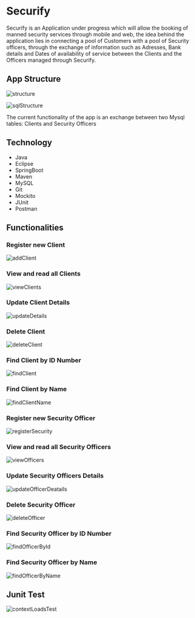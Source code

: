 #                                                                       Securify


Securify is an Application under progress which will allow the booking of manned security services through  mobile and web, 
the idea behind the application lies in connecting a pool of Customers with a pool of Security officers, through the exchange of information such as Adresses, Bank details and Dates of availability of service between the Clients and the Officers managed through Securify.

## App Structure

![structure](https://user-images.githubusercontent.com/95662924/198916853-6f309b4e-39db-4054-babd-fccf777a8728.jpg)



![sqlStructure](https://user-images.githubusercontent.com/95662924/198917158-6660af9d-7174-4985-ac14-2a97d9580888.Jpg)


 The current functionality of the app is an exchange between two Mysql tables: Clients and Security Officers

## Technology

* Java
* Eclipse
* SpringBoot
* Maven
* MySQL
* Git
* Mockito
* JUnit
* Postman


## Functionalities
### Register new  Client 


![addClient](https://user-images.githubusercontent.com/95662924/198916202-751a6377-5743-4fa3-908b-d4c34e23eccb.jpg)

### View and read all Clients 

![viewClients](https://user-images.githubusercontent.com/95662924/198916257-7bf7ca4f-e19c-467e-b451-60ba2c8296fa.jpg)


### Update Client Details 

![updateDetails](https://user-images.githubusercontent.com/95662924/198916322-14a353a0-aa6c-47fb-abac-6a9fa145a720.jpg)


### Delete Client

![deleteClient](https://user-images.githubusercontent.com/95662924/198916338-7889cbd5-be7d-407c-840e-32d410fb8974.Jpg)

### Find Client by ID Number 
![findClient](https://user-images.githubusercontent.com/95662924/198916366-2e6e1d5a-5c80-48e0-b6ea-803d70afc3e7.Jpg)


### Find Client by Name

![findClientName](https://user-images.githubusercontent.com/95662924/198916376-547e20d2-7b48-4cab-bf9a-3b708ba0b7af.Jpg)


### Register new  Security Officer 
![registerSecurity](https://user-images.githubusercontent.com/95662924/198916423-52f0abdb-077c-4a17-af51-b08647f70ff3.Jpg)


### View and read all Security Officers  

![viewOfficers](https://user-images.githubusercontent.com/95662924/198916463-1e1c7f80-39be-4b55-b229-7a357bc9bc31.Jpg)

### Update Security Officers Details 

![updateOfficerDeatails](https://user-images.githubusercontent.com/95662924/198916482-1b591b66-7f82-45f4-86bc-174c54af4a67.jpg)

### Delete Security Officer 
![deleteOfficer](https://user-images.githubusercontent.com/95662924/198916515-e533a81e-6f91-4dba-be6c-e865d9705617.Jpg)


### Find Security Officer by ID Number 

![findOfficerById](https://user-images.githubusercontent.com/95662924/198916616-7db48657-f369-4bdc-960f-b20c4e5b2c2b.Jpg)

### Find Security Officer by Name
![findOfficerByName](https://user-images.githubusercontent.com/95662924/198916638-fa48c4f1-1b54-47e6-ab5e-04380850c1ab.Jpg)



## Junit Test
![contextLoadsTest](https://user-images.githubusercontent.com/95662924/198916741-80ede47e-f0f1-4fd1-a132-06d91ecc9cb4.Jpg)

